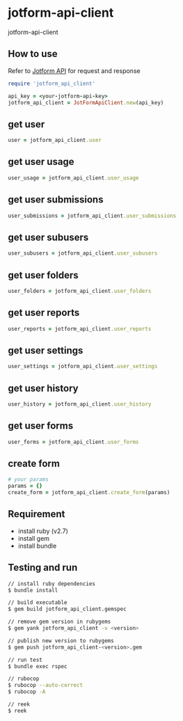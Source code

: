 # jotform-api-client

jotform-api-client

## How to use

Refer to [Jotform API](https://api.jotform.com/docs/) for request and response

```ruby
require 'jotform_api_client'

api_key = <your-jotform-api-key>
jotform_api_client = JotFormApiClient.new(api_key)
```

## get user

```ruby
user = jotform_api_client.user
```

## get user usage

```ruby
user_usage = jotform_api_client.user_usage
```

## get user submissions

```ruby
user_submissions = jotform_api_client.user_submissions
```

## get user subusers

```ruby
user_subusers = jotform_api_client.user_subusers
```

## get user folders

```ruby
user_folders = jotform_api_client.user_folders
```

## get user reports

```ruby
user_reports = jotform_api_client.user_reports
```

## get user settings

```ruby
user_settings = jotform_api_client.user_settings
```

## get user history

```ruby
user_history = jotform_api_client.user_history
```

## get user forms

```ruby
user_forms = jotform_api_client.user_forms
```

## create form

```ruby
# your params
params = {}
create_form = jotform_api_client.create_form(params)
```

## Requirement

- install ruby (v2.7)
- install gem
- install bundle

## Testing and run

```zsh
// install ruby dependencies
$ bundle install

// build executable
$ gem build jotform_api_client.gemspec

// remove gem version in rubygems
$ gem yank jotform_api_client -v <version>

// publish new version to rubygems
$ gem push jotform_api_client-<version>.gem

// run test
$ bundle exec rspec

// rubocop
$ rubocop --auto-correct
$ rubocop -A

// reek
$ reek
```
